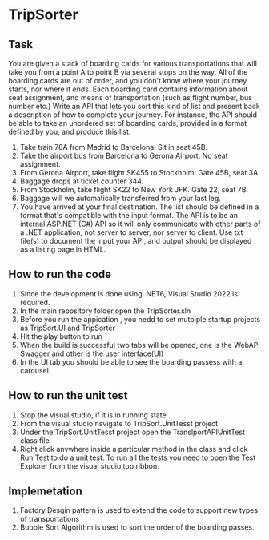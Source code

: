 # TripSorter

## Task
You are given a stack of boarding cards for various transportations that will take you from a point A to point B via several stops on the way. All of the boarding cards are out of order, and you don't know where your journey starts, nor where it ends. Each boarding card contains information about seat assignment, and means of transportation (such as flight number, bus number etc.) Write an API that lets you sort this kind of list and present back a description of how to complete your journey. For instance, the API should be able to take an unordered set of boarding cards, provided in a format defined by you, and produce this list:
1. Take train 78A from Madrid to Barcelona. Sit in seat 45B.
2. Take the airport bus from Barcelona to Gerona Airport. No seat assignment.
3. From Gerona Airport, take flight SK455 to Stockholm. Gate 45B, seat 3A.
4. Baggage drops at ticket counter 344.
5. From Stockholm, take flight SK22 to New York JFK. Gate 22, seat 7B.
6. Baggage will we automatically transferred from your last leg.
7. You have arrived at your final destination.
The list should be defined in a format that's compatible with the input format. The API is to be an internal ASP.NET (C#) API so it will only communicate with other parts of a .NET application, not server to server, nor server to client. Use txt file(s) to document the input your API, and output should be displayed as a listing page in HTML.

## How to run the code
1. Since the development is done using .NET6, Visual Studio 2022 is required.
2. In the main repository folder,open the TripSorter.sln
3. Before you run the appication , you nedd to set mutpiple startup projects as TripSort.UI and TripSorter
4. Hit the play button to run
5. When the build is successful two tabs will be opened, one is the WebAPi Swagger and other is the user interface(UI)
6. In the UI tab you should be able to see the boarding passess with a carousel.

## How to run the unit test
1. Stop the visual studio, if it is in running state 
2. From the visual studio nsvigate to TripSort.UnitTesst project
3. Under the TripSort.UnitTesst project open the TranslportAPIUnitTest class file
4. Right click anywhere inside a particular method in the class and click Run Test to do a unit test. To run all the tests you need to open the Test Explorer from the visual studio top ribbon.

## Implemetation
1. Factory Desgin pattern is used to extend the code to support new types of transportations 
2. Bubble Sort Algorithm is used to sort the order of the boarding passes.
